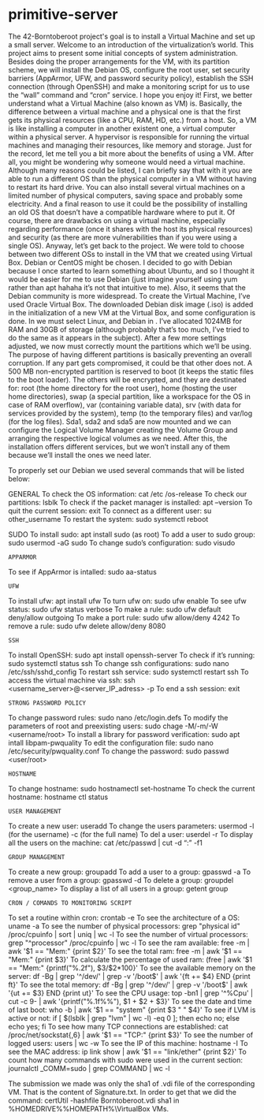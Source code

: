 # primitive-server
The 42-Borntoberoot project's goal is to install a Virtual Machine and set up a small server.
	Welcome to an introduction of the virtualization’s world. This project aims to present some initial concepts of system administration. Besides doing the proper arrangements for the VM, with its partition scheme, we will install the Debian OS, configure the root user, set security barriers (AppArmor, UFW, and password security policy), establish the SSH connection (through OpenSSH) and make a monitoring script for us to use the “wall” command and “cron” service. I hope you enjoy it!
First, we better understand what a Virtual Machine (also known as VM) is. Basically, the difference between a virtual machine and a physical one is that the first gets its physical resources (like a CPU, RAM, HD, etc.) from a host. So, a VM is like installing a computer in another existent one, a virtual computer within a physical server. A hypervisor is responsible for running the virtual machines and managing their resources, like memory and storage.
	Just for the record, let me tell you a bit more about the benefits of using a VM. After all, you might be wondering why someone would need a virtual machine. Although many reasons could be listed, I can briefly say that with it you are able to run a different OS than the physical computer in a VM without having to restart its hard drive. You can also install several virtual machines on a limited number of physical computers, saving space and probably some electricity. And a final reason to use it could be the possibility of installing an old OS that doesn’t have a compatible hardware where to put it. Of course, there are drawbacks on using a virtual machine, especially regarding performance (once it shares with the host its physical resources) and security (as there are more vulnerabilities than if you were using a single OS).
    Anyway, let’s get back to the project. We were told to choose between two different OSs to install in the VM that we created using Virtual Box. Debian or CentOS might be chosen. I decided to go with Debian because I once started to learn something about Ubuntu, and so I thought it would be easier for me to use Debian (just imagine yourself using yum rather than apt hahaha it’s not that intuitive to me). Also, it seems that the Debian community is more widespread.
To create the Virtual Machine, I’ve used Oracle Virtual Box. The downloaded Debian disk image (.iso) is added in the initialization of a new VM at the Virtual Box, and some configuration is done. In <type> we must select Linux, and Debian in <version>. I’ve allocated 1024MB for RAM and 30GB of storage (although probably that’s too much, I’ve tried to do the same as it appears in the subject).
	After a few more settings adjusted, we now must correctly mount the partitions which we’ll be using. The purpose of having different partitions is basically preventing an overall corruption. If any part gets compromised, it could be that other does not. A 500 MB non-encrypted partition is reserved to boot (it keeps the static files to the boot loader). The others will be encrypted, and they are destinated for: root (the home directory for the root user), home (hosting the user home directories), swap (a special partition, like a workspace for the OS in case of RAM overflow), var (containing variable data), srv (with data for services provided by the system), temp (to the temporary files) and var/log (for the log files). Sda1, sda2 and sda5 are now mounted and we can configure the Logical Volume Manager creating the Volume Group and arranging the respective logical volumes as we need.  After this, the installation offers different services, but we won’t install any of them because we’ll install the ones we need later.

To properly set our Debian we used several commands that will be listed below:

GENERAL
To check the OS information: cat /etc /os-release
To check our partitions: lsblk
To check if the packet manager is installed: apt –version
To quit the current session: exit
To connect as a different user: su other_username
To restart the system: sudo systemctl reboot

SUDO
To install sudo: apt install sudo (as root)
To add a user to sudo group: sudo usermod -aG sudo <username>
To change sudo’s configuration: sudo visudo

	APPARMOR
To see if AppArmor is intalled: sudo aa-status

	UFW
To install ufw: apt install ufw
To turn ufw on: sudo ufw enable
To see ufw status: sudo ufw status verbose
To make a rule: sudo ufw default deny/allow outgoing
To make a port rule: sudo ufw allow/deny 4242
To remove a rule: sudo ufw delete allow/deny 8080

	SSH
To install OpenSSH: sudo apt install openssh-server
To check if it’s running: sudo systemctl status ssh
To change ssh configurations: sudo nano /etc/ssh/sshd_config
To restart ssh service: sudo systemctl restart ssh
To access the virtual machine via ssh: ssh <username_server>@<server_IP_adress> -p <ssh-port>
To end a ssh session: exit

	STRONG PASSWORD POLICY
To change password rules: sudo nano /etc/login.defs
To modify the parameters of root and preexisting users: sudo chage -M/-m/-W <username/root>
To install a library for password verification: sudo apt intall libpam-pwquality
To edit the configuration file: sudo nano /etc/security/pwquality.conf
To change the password: sudo passwd <user/root>

	HOSTNAME
To change hostname: sudo hostnamectl set-hostname <newhostname>
To check the current hostname: hostname ctl status

	USER MANAGEMENT
To create a new user: useradd <username>
To change the users parameters: usermod -l (for the username) -c (for the full name)
To del a user: userdel -r <username>
To display all the users on the machine: cat /etc/passwd | cut -d “:” -f1

	GROUP MANAGEMENT
To create a new group: groupadd <groupname>
To add a user to a group: gpasswd -a <username>
To remove a user from a group: gpasswd -d <username>
To delete a group: groupdel <group_name>
To display a list of all users in a group: getent group <groupname>

	CRON / COMANDS TO MONITORING SCRIPT
To set a routine within cron: crontab -e
To see the architecture of a OS: uname -a
To see the number of physical processors: grep "physical id" /proc/cpuinfo | sort | uniq | wc -l
To see the number of virtual processors: grep "^processor" /proc/cpuinfo | wc -l
To see the ram available: free -m | awk '$1 == "Mem:" {print $2}'
To see the total ram: free -m | awk '$1 == "Mem:" {print $3}'
To calculate the percentage of used ram: (free | awk '$1 == "Mem:" {printf("%.2f"), $3/$2*100}'
To see the available memory on the server: df -Bg | grep '^/dev/' | grep -v '/boot$' | awk '{ft += $4} END {print ft}'
To see the total memory: df -Bg | grep '^/dev/' | grep -v '/boot$' | awk '{ut += $3} END {print ut}'
To see the CPU usage: top -bn1 | grep '^%Cpu' | cut -c 9- | awk '{printf("%.1f%%"), $1 + $2 + $3}'
To see the date and time of last boot: who -b | awk '$1 == "system" {print $3 " " $4}'
To see if LVM is active or not:  if [ $(lsblk | grep "lvm" | wc -l) -eq 0 ]; then echo no; else echo yes; fi
To see how many TCP connections are established: cat /proc/net/sockstat{,6} | awk '$1 == "TCP:" {print $3}'
To see the number of logged users: users | wc -w
To see the IP of this machine: hostname -I
To see the MAC address: ip link show | awk '$1 == "link/ether" {print $2}'
To count how many commands with sudo were used in the current section: journalctl _COMM=sudo | grep COMMAND | wc -l

The submission we made was only the sha1 of .vdi file of the corresponding VM. That is the content of Signature.txt. In order to get that we did the command: certUtil -hashfile Borntoberoot.vdi sha1 in %HOMEDRIVE%%HOMEPATH%\VirtualBox VMs\.
